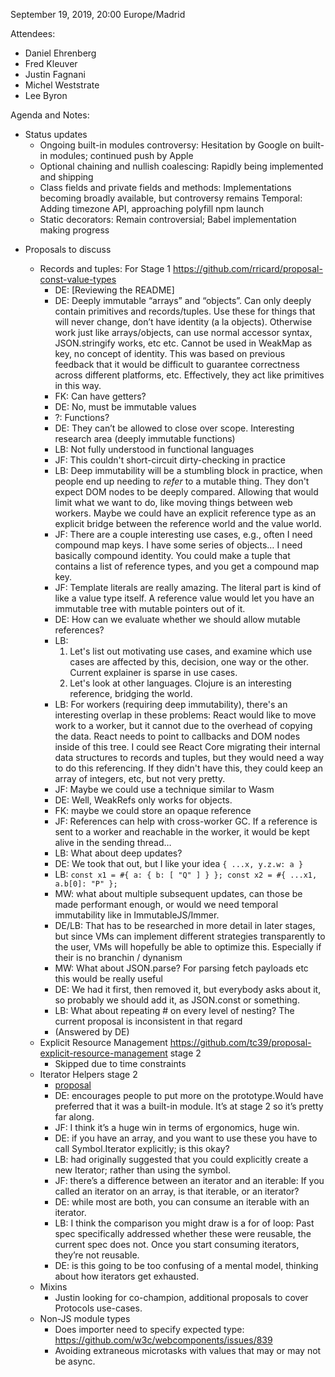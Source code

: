 September 19, 2019, 20:00 Europe/Madrid

Attendees:

* Daniel Ehrenberg
* Fred Kleuver
* Justin Fagnani
* Michel Weststrate
* Lee Byron

Agenda and Notes:
 
* Status updates
	* Ongoing built-in modules controversy: Hesitation by Google on built-in modules; continued push by Apple
	* Optional chaining and nullish coalescing: Rapidly being implemented and shipping
	* Class fields and private fields and methods: Implementations becoming broadly available, but controversy remains
	Temporal: Adding timezone API, approaching polyfill npm launch
	* Static decorators: Remain controversial; Babel implementation making progress
+ Proposals to discuss
	* Records and tuples: For Stage 1 https://github.com/rricard/proposal-const-value-types
		* DE: [Reviewing the README]
		* DE: Deeply immutable “arrays” and “objects”.  Can only deeply contain primitives and records/tuples. Use these for things that will never change, don’t have identity (a la objects). Otherwise work just like arrays/objects, can use normal accessor syntax, JSON.stringify works, etc etc. Cannot be used in WeakMap as key, no concept of identity. This was based on previous feedback that it would be difficult to guarantee correctness across different platforms, etc. Effectively, they act like primitives in this way.
		* FK: Can have getters?
		* DE: No, must be immutable values
		* ?: Functions?
		* DE: They can’t be allowed to close over scope. Interesting research area (deeply immutable functions)
		* LB: Not fully understood in functional languages
		* JF: This couldn't short-circuit dirty-checking in practice
		* LB: Deep immutability will be a stumbling block in practice, when people end up needing to *refer* to a mutable thing. They don't expect DOM nodes to be deeply compared. Allowing that would limit what we want to do, like moving things between web workers. Maybe we could have an explicit reference type as an explicit bridge between the reference world and the value world.
		* JF: There are a couple interesting use cases, e.g., often I need compound map keys. I have some series of objects… I need basically compound identity. You could make a tuple that contains a list of reference types, and you get a compound map key.
		* JF: Template literals are really amazing. The literal part is kind of like a value type itself. A reference value would let you have an immutable tree with mutable pointers out of it.
		* DE: How can we evaluate whether we should allow mutable references?
		* LB: 
			1. Let's list out motivating use cases, and examine which use cases are affected by this, decision, one way or the other. Current explainer is sparse in use cases.
			2. Let's look at other languages. Clojure is an interesting reference, bridging the world.
		* LB: For workers (requiring deep immutability), there's an interesting overlap in these problems: React would like to move work to a worker, but it cannot due to the overhead of copying the data. React needs to point to callbacks and DOM nodes inside of this tree. I could see React Core migrating their internal data structures to records and tuples, but they would need a way to do this referencing. If they didn't have this, they could keep an array of integers, etc, but not very pretty.
		* JF: Maybe we could use a technique similar to Wasm
		* DE: Well, WeakRefs only works for objects.
		* FK: maybe we could store an opaque reference
		* JF: References can help with cross-worker GC. If a reference is sent to a worker and reachable in the worker, it would be kept alive in the sending thread…
		* LB: What about deep updates?
		* DE: We took that out, but I like your idea `{ ...x, y.z.w: a }`
		* LB: `const x1 = #{ a: { b: [ "Q" ] } }; const x2 = #{ ...x1, a.b[0]: "P" };`
		* MW: what about multiple subsequent updates, can those be made performant enough, or would we need temporal immutability like in ImmutableJS/Immer. 
		* DE/LB: That has to be researched in more detail in later stages, but since VMs can implement different strategies transparently to the user, VMs will hopefully be able to optimize this. Especially if their is no branchin / dynanism
		* MW: What about JSON.parse? For parsing fetch payloads etc this would be really useful
		* DE: We had it first, then removed it, but everybody asks about it, so probably we should add it, as JSON.const or something. 
		* LB: What about repeating # on every level of nesting? The current proposal is inconsistent in that regard
		* (Answered by DE)
	+ Explicit Resource Management https://github.com/tc39/proposal-explicit-resource-management stage 2
		+ Skipped due to time constraints
	- Iterator Helpers  stage 2
		- [proposal](https://github.com/tc39/proposal-iterator-helpers)
		- DE: encourages people to put more on the prototype.Would have preferred that it was a built-in module. It’s at stage 2 so it’s pretty far along.
		* JF: I think it’s a huge win in terms of ergonomics, huge win.
		* DE: if you have an array, and you want to use these you have to call Symbol.Iterator explicitly; is this okay?
		* LB: had originally suggested that you could explicitly create a new Iterator; rather than using the symbol.
		* JF: there’s a difference between an iterator and an iterable:
If you called an iterator on an array, is that iterable, or an iterator?
		* DE: while most are both, you can consume an iterable with an iterator.
		* LB: I think the comparison you might draw is a for of loop:
Past spec specifically addressed whether these were reusable, the current spec does not.
Once you start consuming iterators, they’re not reusable.
		* DE: is this going to be too confusing of a mental model, thinking about how iterators get exhausted.

	* Mixins
		* Justin looking for co-champion, additional proposals to cover Protocols use-cases.
	* Non-JS module types
		* Does importer need to specify expected type: https://github.com/w3c/webcomponents/issues/839
		* Avoiding extraneous microtasks with values that may or may not be async.
